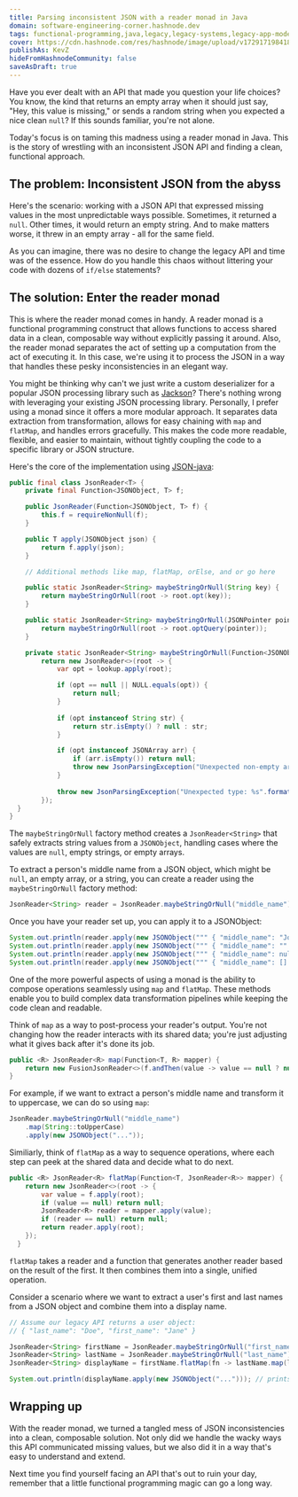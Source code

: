 ```yaml
---
title: Parsing inconsistent JSON with a reader monad in Java
domain: software-engineering-corner.hashnode.dev
tags: functional-programming,java,legacy,legacy-systems,legacy-app-modernization
cover: https://cdn.hashnode.com/res/hashnode/image/upload/v1729171984188/wQFjiomGa.jpg?auto=format
publishAs: KevZ
hideFromHashnodeCommunity: false
saveAsDraft: true
---
```


Have you ever dealt with an API that made you question your life choices? 
You know, the kind that returns an empty array when it should just say, "Hey, this value is missing," or sends a random string when you expected a nice clean `null`?
If this sounds familiar, you're not alone.

Today's focus is on taming this madness using a reader monad in Java.
This is the story of wrestling with an inconsistent JSON API and finding a clean, functional approach.

## The problem: Inconsistent JSON from the abyss

Here's the scenario: working with a JSON API that expressed missing values in the most unpredictable ways possible.
Sometimes, it returned a `null`. Other times, it would return an empty string. And to make matters worse, it threw in an empty array - all for the same field.

As you can imagine, there was no desire to change the legacy API and time was of the essence.
How do you handle this chaos without littering your code with dozens of `if/else` statements?

## The solution: Enter the reader monad

This is where the reader monad comes in handy.
A reader monad is a functional programming construct that allows functions to access shared data in a clean, composable way without explicitly passing it around.
Also, the reader monad separates the act of setting up a computation from the act of executing it.
In this case, we're using it to process the JSON in a way that handles these pesky inconsistencies in an elegant way.

You might be thinking why can't we just write a custom deserializer for a popular JSON processing library such as [Jackson](https://github.com/FasterXML/jackson-databind)?
There's nothing wrong with leveraging your existing JSON processing library. 
Personally, I prefer using a monad since it offers a more modular approach.
It separates data extraction from transformation, allows for easy chaining with `map` and `flatMap`, and handles errors gracefully.
This makes the code more readable, flexible, and easier to maintain, without tightly coupling the code to a specific library or JSON structure.

Here's the core of the implementation using [JSON-java](https://github.com/stleary/JSON-java):

```java
public final class JsonReader<T> {
    private final Function<JSONObject, T> f;

    public JsonReader(Function<JSONObject, T> f) {
        this.f = requireNonNull(f);
    }

    public T apply(JSONObject json) {
        return f.apply(json);
    }

    // Additional methods like map, flatMap, orElse, and or go here

    public static JsonReader<String> maybeStringOrNull(String key) {
        return maybeStringOrNull(root -> root.opt(key));
    }

    public static JsonReader<String> maybeStringOrNull(JSONPointer pointer) {
        return maybeStringOrNull(root -> root.optQuery(pointer));
    }

    private static JsonReader<String> maybeStringOrNull(Function<JSONObject, Object> lookup) {
        return new JsonReader<>(root -> {
            var opt = lookup.apply(root);

            if (opt == null || NULL.equals(opt)) {
                return null;
            }
            
            if (opt instanceof String str) {
                return str.isEmpty() ? null : str;
            }

            if (opt instanceof JSONArray arr) {
                if (arr.isEmpty()) return null;
                throw new JsonParsingException("Unexpected non-empty array");
            }
            
            throw new JsonParsingException("Unexpected type: %s".formatted(opt.getClass()));
        });
  }
}
```

The `maybeStringOrNull` factory method creates a `JsonReader<String>` that safely extracts string values from a `JSONObject`, handling cases where the values are `null`, empty strings, or empty arrays.

To extract a person's middle name from a JSON object, which might be `null`, an empty array, or a string, you can create a reader using the `maybeStringOrNull` factory method:

```java
JsonReader<String> reader = JsonReader.maybeStringOrNull("middle_name");
```

Once you have your reader set up, you can apply it to a JSONObject:

```java
System.out.println(reader.apply(new JSONObject(""" { "middle_name": "John" } """))); // prints: "John"
System.out.println(reader.apply(new JSONObject(""" { "middle_name": "" } """))); // prints: null
System.out.println(reader.apply(new JSONObject(""" { "middle_name": null } """))); // prints: null
System.out.println(reader.apply(new JSONObject(""" { "middle_name": [] } """))); // prints: null
```

One of the more powerful aspects of using a monad is the ability to compose operations seamlessly using `map` and `flatMap`.
These methods enable you to build complex data transformation pipelines while keeping the code clean and readable.

Think of `map` as a way to post-process your reader's output.
You're not changing how the reader interacts with its shared data; you're just adjusting what it gives back after it's done its job.

```java
public <R> JsonReader<R> map(Function<T, R> mapper) {
    return new FusionJsonReader<>(f.andThen(value -> value == null ? null : mapper.apply(value)));
}
```

For example, if we want to extract a person's middle name and transform it to uppercase, we can do so using `map`:

```java
JsonReader.maybeStringOrNull("middle_name")
    .map(String::toUpperCase)
    .apply(new JSONObject("..."));
```

Similiarly, think of `flatMap` as a way to sequence operations, where each step can peek at the shared data and decide what to do next.

```java
public <R> JsonReader<R> flatMap(Function<T, JsonReader<R>> mapper) {
    return new JsonReader<>(root -> {
        var value = f.apply(root);
        if (value == null) return null;
        JsonReader<R> reader = mapper.apply(value);
        if (reader == null) return null;
        return reader.apply(root);
    });
  }
```

`flatMap` takes a reader and a function that generates another reader based on the result of the first.
It then combines them into a single, unified operation.

Consider a scenario where we want to extract a user's first and last names from a JSON object and combine them into a display name.

```java
// Assume our legacy API returns a user object:
// { "last_name": "Doe", "first_name": "Jane" }

JsonReader<String> firstName = JsonReader.maybeStringOrNull("first_name");
JsonReader<String> lastName = JsonReader.maybeStringOrNull("last_name");
JsonReader<String> displayName = firstName.flatMap(fn -> lastName.map(ln -> fn + " " + ln);

System.out.println(displayName.apply(new JSONObject("..."))); // prints: Jane Doe
```

## Wrapping up

With the reader monad, we turned a tangled mess of JSON inconsistencies into a clean, composable solution.
Not only did we handle the wacky ways this API communicated missing values, but we also did it in a way that's easy to understand and extend.

Next time you find yourself facing an API that's out to ruin your day, remember that a little functional programming magic can go a long way.

